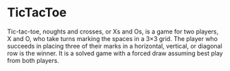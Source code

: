 # TicTacToe
Tic-tac-toe, noughts and crosses, or Xs and Os, is a game for two players, X and O, who take turns marking the spaces in a 3×3 grid. The player who succeeds in placing three of their marks in a horizontal, vertical, or diagonal row is the winner. It is a solved game with a forced draw assuming best play from both players.
